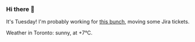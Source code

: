 ### Hi there :wave:

It's Tuesday! I'm probably working for [this bunch](https://github.com/kohofinancial), moving some Jira tickets.

Weather in Toronto: sunny, at +7°C.
